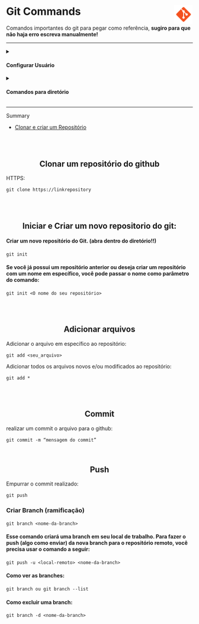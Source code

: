 <div><h1> Git Commands <img align="right" width="50px" src="img/icons8-git-48.png"></h1></div>

<p>Comandos importantes do git para pegar como referência,  <b> sugiro para que não haja erro escreva manualmente!</b> </p>
<hr>


<div align="">
  <details>
        <summary> <h4> Configurar Usuário </h2> </summary>

Para ver as configurações do Git digite o comando abaixo

~~~
git config –-list
~~~

----

#### add email:

~~~
git config -–global user.email youremail@email.com
~~~

#### add username:

~~~
git config -–global user.name youruserNameGithub
~~~

### Para remover usuário e email:

#### Remover o email:
~~~
git config -–global -–unset user.email yourEmail@email.com
~~~

#### Remover o nickname:
~~~
git config -–global -–unset user.name yourUsername
~~~

</details>
</div>


<div align="">
  <details>
        <summary> <h4> Comandos para diretório </h4> </summary>          
<div align="left">
          
listar as pastas:
~~~git       
ls
~~~

abrir o diretório   
~~~git       
cd nomedapasta/
~~~

criar diretório :
~~~git
mkdir nomedapastaparacriar
~~~

Ver diretório oculto:
~~~git
ls -a
~~~
          
</div>
</details>
</div>

<hr>

Summary 

- <a href="#clonarECriar"> Clonar e criar um Repositório </a><br>

<br>

<br>
<!-- clonar e criar -->
<a name="clonarECriar">
          
<h2 align="center"> Clonar um repositório do github </h2>

HTTPS:
~~~
git clone https://linkrepository
~~~         

<br><br>          
<h2 align="center"> Iniciar e Criar um novo repositorio do git: </h2>
        
#### Criar um novo repositório do Git. (abra dentro do diretório!!) 

~~~          
git init
~~~


<h4> Se você já possui um repositório anterior ou deseja criar um repositório com um nome em específico, você pode passar o nome como parâmetro do comando: </h4>

~~~git          
git init <O nome do seu repositório>
~~~
          
</a>

<br><br> 
<h2 align="center"> Adicionar arquivos </h2>         

Adicionar o arquivo em específico ao repositório:          
~~~git          
git add <seu_arquivo> 
~~~
          
Adicionar todos os arquivos novos e/ou modificados ao repositório:
~~~git          
git add * 
~~~
  
<!-- O "git add ." é usado para adicionar arquivos novos e modificados mas não os deletados. Já o "git add *" é usado para adicionar arquivos novos e modificados do diretório atual (Muito semelhante ao comando anterior).  
~~~git
git add
~~~ -->

<br><br>
<h2 align="center"> Commit </h2>  
realizar um commit o arquivo para o github:

~~~git
git commit -m “mensagem do commit”
~~~

<br> 
<h2 align="center"> Push </h2>  
  
Empurrar o commit realizado:
~~~
git push
~~~

<!-- ### Empurrar para a branch main

~~~git
git push origin main
~~~ 
-->

### Criar Branch (ramificação)
          
~~~git
git branch <nome-da-branch>
~~~    

#### Esse comando criará uma branch em seu local de trabalho. Para fazer o push (algo como enviar) da nova branch para o repositório remoto, você precisa usar o comando a seguir:
          
~~~git          
git push -u <local-remoto> <nome-da-branch>          
~~~
          
#### Como ver as branches:         
          
~~~git          
git branch ou git branch --list  
~~~
          
#### Como excluir uma branch:         
          
~~~git
git branch -d <nome-da-branch>
~~~
          
### 
          
       
          
